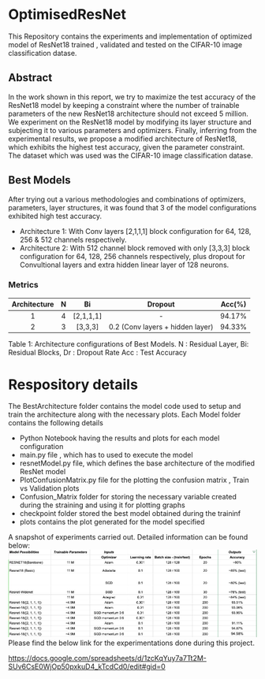 # OptimisedResNet
This Repository contains the experiments and implementation of optimized model of ResNet18 trained , validated and tested on the CIFAR-10 image classification datase.

## Abstract
In the work shown in this report, we try to maximize the test accuracy of the ResNet18 model by keeping a constraint where the number of trainable parameters of the new ResNet18 architecture should not exceed 5 million. We experiment on the ResNet18 model by modifying its layer structure and subjecting it to various parameters and optimizers. Finally, inferring from the experimental results, we propose a modified architecture of ResNet18, which exhibits the highest test accuracy,  given the parameter constraint. The dataset which was used was the CIFAR-10 image classification datase.
## Best Models
After trying out a various methodologies and combinations of optimizers, parameters, layer structures, it was found that 3 of the model configurations exhibited high test accuracy.
- Architecture 1: With Conv layers [2,1,1,1] block configuration for 64, 128, 256 & 512 channels respectively.
- Architecture 2: With 512 channel block removed with only [3,3,3] block configuration for 64, 128, 256 channels respectively, plus dropout for Convultional layers and extra hidden linear layer of 128 neurons.

### Metrics
| Architecture | N | Bi | Dropout | Acc(%) |
| :---:         |     :---:      |          :---: |    :---:      |     :---:     |
| 1  |  4     |   [2,1,1,1]    | -   |  94.17%   |
| 2  |  3     | [3,3,3]      | 0.2 (Conv layers + hidden layer)  |  94.33%    | 

Table 1: Architecture configurations of Best Models. N : Residual Layer, Bi: Residual Blocks, Dr : Dropout Rate Acc : Test Accuracy

# Respository details
The BestArchitecture folder contains the model code used to setup and train the architecture along with the necessary plots. Each Model folder contains the following details
- Python Notebook having the results and plots for each model configuration
- main.py file , which has to used to execute the model
- resnetModel.py file, which defines the base architecture of the modified ResNet model
- PlotConfusionMatrix.py file for the plotting the confusion matrix , Train vs Validation plots
- Confusion_Matrix folder for storing the necessary variable created during the straining and using it for plotting graphs
- checkpoint folder stored the best model obtained during the traininf
- plots contains the plot generated for the model specified

A snapshot of experiments carried out. Detailed information can be found below:
<img src="Experiments/ExperimentImage1.jpeg" alt="Alt text" title="Optional title">
Please find the below link for the experimentations done during this project.

https://docs.google.com/spreadsheets/d/1zcKqYuy7a7Tt2M-SUv6CsE0WjOp50pxkuD4_kTcdCd0/edit#gid=0
